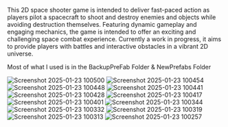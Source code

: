 This 2D space shooter game is intended to deliver fast-paced action as players pilot a spacecraft to shoot and destroy enemies and objects while avoiding destruction themselves. Featuring dynamic gameplay and engaging mechanics, the game is intended to offer an exciting and challenging space combat experience. Currently a work in progress, it aims to provide players with  battles and interactive obstacles in a vibrant 2D universe.

Most of what I used is in the BackupPreFab Folder & NewPrefabs Folder

![Screenshot 2025-01-23 100500](https://github.com/user-attachments/assets/a11eaa70-2f89-41b1-ae0e-757e919b8af7)
![Screenshot 2025-01-23 100454](https://github.com/user-attachments/assets/4d249f4b-8e9d-4fee-820b-5fe7855a0839)
![Screenshot 2025-01-23 100448](https://github.com/user-attachments/assets/34e5fec3-cccf-46f5-8291-d3dfc5c9d8ca)
![Screenshot 2025-01-23 100441](https://github.com/user-attachments/assets/c6c07411-2dca-4852-967e-1dc551e53437)
![Screenshot 2025-01-23 100428](https://github.com/user-attachments/assets/dd093349-80eb-4bd1-8439-e0cac163ebbf)
![Screenshot 2025-01-23 100417](https://github.com/user-attachments/assets/26ca97f6-4ad9-4453-b99c-76abc8b4dbe9)
![Screenshot 2025-01-23 100401](https://github.com/user-attachments/assets/ab3a268b-938d-449c-9ef4-30125d50a8a0)
![Screenshot 2025-01-23 100344](https://github.com/user-attachments/assets/ae1a5e84-6ee1-472f-9b3a-f897f205d1b7)
![Screenshot 2025-01-23 100332](https://github.com/user-attachments/assets/d34dd02a-1efb-48d9-a2f6-c711a5e5fee8)
![Screenshot 2025-01-23 100319](https://github.com/user-attachments/assets/73a47c5f-dd13-4fa7-8e3b-e7f0965f0504)
![Screenshot 2025-01-23 100313](https://github.com/user-attachments/assets/cb382e3d-99da-4e5e-8fbc-6e8d2c076326)
![Screenshot 2025-01-23 100257](https://github.com/user-attachments/assets/7a3329b3-b0e5-47a6-91c8-d2622cd9c1aa)
